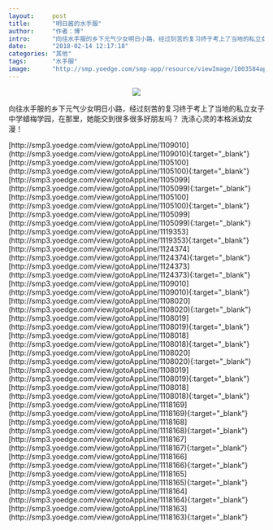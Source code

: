 ```yaml
---
layout:     post
title:      "明日酱的水手服"
author:     "作者：博"
intro:      "向往水手服的乡下元气少女明日小路，经过刻苦的复习终于考上了当地的私立女子中学蜡梅学园，在那里，她能交到很多很多好朋友吗？ 洗涤心灵的本格派幼女漫！"
date:       "2018-02-14 12:17:18"
categories: "其他"
tags:       "水手服"
image:      "http://smp.yoedge.com/smp-app/resource/viewImage/1003584appline.png"
---
```

<div style="text-align: center">
<p><img src="http://smp.yoedge.com/smp-app/resource/viewImage/1003584appline.png"/></p>
</div>
<p class="post-meta">
<span>向往水手服的乡下元气少女明日小路，经过刻苦的复习终于考上了当地的私立女子中学蜡梅学园，在那里，她能交到很多很多好朋友吗？ 洗涤心灵的本格派幼女漫！</span>
</p>
[http://smp3.yoedge.com/view/gotoAppLine/1109010](http://smp3.yoedge.com/view/gotoAppLine/1109010){:target="_blank"}
[http://smp3.yoedge.com/view/gotoAppLine/1105100](http://smp3.yoedge.com/view/gotoAppLine/1105100){:target="_blank"}
[http://smp3.yoedge.com/view/gotoAppLine/1105099](http://smp3.yoedge.com/view/gotoAppLine/1105099){:target="_blank"}
[http://smp3.yoedge.com/view/gotoAppLine/1105100](http://smp3.yoedge.com/view/gotoAppLine/1105100){:target="_blank"}
[http://smp3.yoedge.com/view/gotoAppLine/1105099](http://smp3.yoedge.com/view/gotoAppLine/1105099){:target="_blank"}
[http://smp3.yoedge.com/view/gotoAppLine/1119353](http://smp3.yoedge.com/view/gotoAppLine/1119353){:target="_blank"}
[http://smp3.yoedge.com/view/gotoAppLine/1124374](http://smp3.yoedge.com/view/gotoAppLine/1124374){:target="_blank"}
[http://smp3.yoedge.com/view/gotoAppLine/1124373](http://smp3.yoedge.com/view/gotoAppLine/1124373){:target="_blank"}
[http://smp3.yoedge.com/view/gotoAppLine/1109010](http://smp3.yoedge.com/view/gotoAppLine/1109010){:target="_blank"}
[http://smp3.yoedge.com/view/gotoAppLine/1108020](http://smp3.yoedge.com/view/gotoAppLine/1108020){:target="_blank"}
[http://smp3.yoedge.com/view/gotoAppLine/1108019](http://smp3.yoedge.com/view/gotoAppLine/1108019){:target="_blank"}
[http://smp3.yoedge.com/view/gotoAppLine/1108018](http://smp3.yoedge.com/view/gotoAppLine/1108018){:target="_blank"}
[http://smp3.yoedge.com/view/gotoAppLine/1108020](http://smp3.yoedge.com/view/gotoAppLine/1108020){:target="_blank"}
[http://smp3.yoedge.com/view/gotoAppLine/1108019](http://smp3.yoedge.com/view/gotoAppLine/1108019){:target="_blank"}
[http://smp3.yoedge.com/view/gotoAppLine/1108018](http://smp3.yoedge.com/view/gotoAppLine/1108018){:target="_blank"}
[http://smp3.yoedge.com/view/gotoAppLine/1118169](http://smp3.yoedge.com/view/gotoAppLine/1118169){:target="_blank"}
[http://smp3.yoedge.com/view/gotoAppLine/1118168](http://smp3.yoedge.com/view/gotoAppLine/1118168){:target="_blank"}
[http://smp3.yoedge.com/view/gotoAppLine/1118167](http://smp3.yoedge.com/view/gotoAppLine/1118167){:target="_blank"}
[http://smp3.yoedge.com/view/gotoAppLine/1118166](http://smp3.yoedge.com/view/gotoAppLine/1118166){:target="_blank"}
[http://smp3.yoedge.com/view/gotoAppLine/1118165](http://smp3.yoedge.com/view/gotoAppLine/1118165){:target="_blank"}
[http://smp3.yoedge.com/view/gotoAppLine/1118164](http://smp3.yoedge.com/view/gotoAppLine/1118164){:target="_blank"}
[http://smp3.yoedge.com/view/gotoAppLine/1118163](http://smp3.yoedge.com/view/gotoAppLine/1118163){:target="_blank"}


